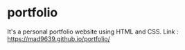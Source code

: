 # portfolio
It's a personal portfolio website using HTML and CSS.
Link : https://mad9639.github.io/portfolio/
